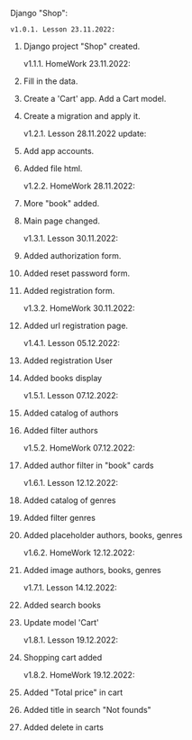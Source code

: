 Django "Shop":

    v1.0.1. Lesson 23.11.2022:
1. Django project "Shop" created.

    v1.1.1. HomeWork 23.11.2022:
1. Fill in the data.
2. Create a 'Cart' app. Add a Cart model.
3. Create a migration and apply it.

    v1.2.1. Lesson 28.11.2022 update:
1. Add app accounts.
2. Added file html.

    v1.2.2. HomeWork 28.11.2022:
1. More "book" added.
2. Main page changed.

    v1.3.1. Lesson 30.11.2022:
1. Added authorization form.
2. Added reset password form.
3. Added registration form.

    v1.3.2. HomeWork 30.11.2022:
1. Added url registration page.

    v1.4.1. Lesson 05.12.2022:
1. Added registration User
2. Added books display

    v1.5.1. Lesson 07.12.2022:
1. Added catalog of authors
2. Added filter authors

    v1.5.2. HomeWork 07.12.2022:
1. Added author filter in "book" cards

    v1.6.1. Lesson 12.12.2022:
1. Added catalog of genres
2. Added filter genres
3. Added placeholder authors, books, genres

    v1.6.2. HomeWork 12.12.2022:
1. Added image authors, books, genres

    v1.7.1. Lesson 14.12.2022:
1. Added search books
2. Update model 'Cart'

    v1.8.1. Lesson 19.12.2022:
1. Shopping cart added

    v1.8.2. HomeWork 19.12.2022:
1. Added "Total price" in cart 
2. Added title in search "Not founds"
3. Added delete in carts 
